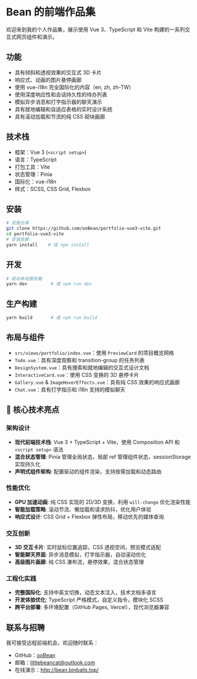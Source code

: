 # Bean 的前端作品集

欢迎来到我的个人作品集，展示使用 Vue 3、TypeScript 和 Vite 构建的一系列交互式网页组件和演示。

## 功能
- 具有倾斜和透视效果的交互式 3D 卡片
- 响应式、动画的图片悬停画廊
- 使用 vue-i18n 完全国际化的内容（en, zh, zh-TW）
- 使用深度响应性和会话持久性的待办列表
- 模拟异步消息和打字指示器的聊天演示
- 具有就地编辑和自适应表格的实时设计系统
- 具有滚动加载和节流的纯 CSS 砌块画廊

## 技术栈
- 框架：Vue 3 (`<script setup>`)
- 语言：TypeScript
- 打包工具：Vite
- 状态管理：Pinia
- 国际化：vue-i18n
- 样式：SCSS, CSS Grid, Flexbox

## 安装
```bash
# 克隆仓库
git clone https://github.com/ooBean/portfolio-vue3-vite.git
cd portfolio-vue3-vite
# 安装依赖
yarn install    # 或 npm install
```

## 开发
```bash
# 启动本地服务器
yarn dev         # 或 npm run dev
```

## 生产构建
```bash
yarn build       # 或 npm run build
```

## 布局与组件
- `src/views/portfolio/index.vue`：使用 `PreviewCard` 的项目概览网格
- `Todo.vue`：具有深度观察和 transition-group 的任务列表
- `DesignSystem.vue`：具有搜索和就地编辑的交互式设计文档
- `InteractiveCard.vue`：使用 CSS 变换的 3D 悬停卡片
- `Gallery.vue` & `ImageHoverEffects.vue`：具有纯 CSS 效果的响应式画廊
- `Chat.vue`：具有打字指示和 i18n 支持的模拟聊天

## 🚀 核心技术亮点

### 架构设计
- **现代前端技术栈**: Vue 3 + TypeScript + Vite，使用 Composition API 和 `<script setup>` 语法
- **混合状态管理**: Pinia 管理全局状态，局部 ref 管理组件状态，sessionStorage 实现持久化
- **声明式组件架构**: 配置驱动的组件渲染，支持按需加载和动态路由

### 性能优化
- **GPU 加速动画**: 纯 CSS 实现的 2D/3D 变换，利用 `will-change` 优化渲染性能
- **智能加载策略**: 滚动节流、懒加载和请求防抖，优化用户体验
- **响应式设计**: CSS Grid + Flexbox 弹性布局，移动优先的媒体查询

### 交互创新
- **3D 交互卡片**: 实时鼠标位置追踪，CSS 透视空间，预览模式适配
- **智能聊天界面**: 异步消息模拟，打字指示器，自动滚动优化
- **高级图片画廊**: 纯 CSS 瀑布流，悬停效果，混合状态管理

### 工程化实践
- **完整国际化**: 支持中英文切换，动态文本注入，技术文档多语言
- **开发体验优化**: TypeScript 严格模式，自定义指令，模块化 SCSS
- **跨平台部署**: 多环境配置（GitHub Pages, Vercel），现代浏览器兼容

## 联系与招聘
我可接受远程前端机会，欢迎随时联系：
- GitHub：[ooBean](https://github.com/ooBean)
- 邮箱：littlebeancat@outlook.com
 - 在线演示：http://bean.binballs.top/
